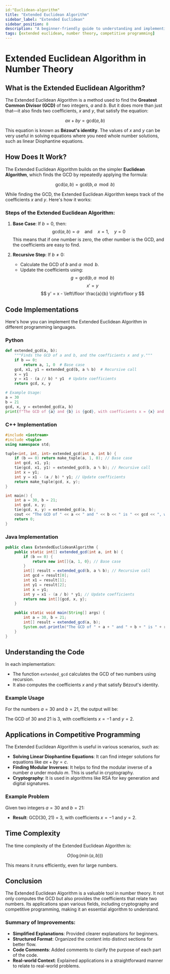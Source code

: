 ```yaml
---
id:"Euclidean-algorithm"
title: "Extended Euclidean Algorithm" 
sidebar_label: "Extended Euclidean" 
sidebar_position: 8
description: "A beginner-friendly guide to understanding and implementing the Extended Euclidean Algorithm in Number Theory." 
tags: [extended euclidean, number theory, competitive programming] 
--- 
```


# Extended Euclidean Algorithm in Number Theory

## What is the Extended Euclidean Algorithm?

The Extended Euclidean Algorithm is a method used to find the **Greatest Common Divisor (GCD)** of two integers, $a$ and $b$. But it does more than just that—it also finds two coefficients, $x$ and $y$, that satisfy the equation:

$$
ax + by = \text{gcd}(a, b)
$$

This equation is known as **Bézout's identity**. The values of $x$ and $y$ can be very useful in solving equations where you need whole number solutions, such as linear Diophantine equations.

## How Does It Work?

The Extended Euclidean Algorithm builds on the simpler **Euclidean Algorithm**, which finds the GCD by repeatedly applying the formula:

$$
\text{gcd}(a, b) = \text{gcd}(b, a \mod b)
$$

While finding the GCD, the Extended Euclidean Algorithm keeps track of the coefficients $x$ and $y$. Here's how it works:

### Steps of the Extended Euclidean Algorithm:

1. **Base Case**: If $b = 0$, then:
   $$
   \text{gcd}(a, b) = a \quad \text{and} \quad x = 1, \quad y = 0
   $$
   This means that if one number is zero, the other number is the GCD, and the coefficients are easy to find.

2. **Recursive Step**: If $b \neq 0$:
   - Calculate the GCD of $b$ and $a \mod b$.
   - Update the coefficients using:
     $$
     g = \text{gcd}(b, a \mod b)
     $$
     $$
     x' = y
     $$
     $$
     y' = x - \left\lfloor \frac{a}{b} \right\rfloor y
     $$
## Code Implementations

Here's how you can implement the Extended Euclidean Algorithm in different programming languages.

### Python

```python
def extended_gcd(a, b):
    """Finds the GCD of a and b, and the coefficients x and y."""
    if b == 0:
        return a, 1, 0  # Base case
    gcd, x1, y1 = extended_gcd(b, a % b)  # Recursive call
    x = y1
    y = x1 - (a // b) * y1  # Update coefficients
    return gcd, x, y

# Example Usage:
a = 30
b = 21
gcd, x, y = extended_gcd(a, b)
print(f"The GCD of {a} and {b} is {gcd}, with coefficients x = {x} and y = {y}")

```

### C++ Implementation

```cpp
#include <iostream>
#include <tuple>
using namespace std;

tuple<int, int, int> extended_gcd(int a, int b) {
    if (b == 0) return make_tuple(a, 1, 0); // Base case
    int gcd, x1, y1;
    tie(gcd, x1, y1) = extended_gcd(b, a % b); // Recursive call
    int x = y1;
    int y = x1 - (a / b) * y1; // Update coefficients
    return make_tuple(gcd, x, y);
}

int main() {
    int a = 30, b = 21;
    int gcd, x, y;
    tie(gcd, x, y) = extended_gcd(a, b);
    cout << "The GCD of " << a << " and " << b << " is " << gcd << ", with coefficients x = " << x << " and y = " << y << endl;
    return 0;
}

```

### Java Implementation

```java
public class ExtendedEuclideanAlgorithm {
    public static int[] extended_gcd(int a, int b) {
        if (b == 0) {
            return new int[]{a, 1, 0}; // Base case
        }
        int[] result = extended_gcd(b, a % b); // Recursive call
        int gcd = result[0];
        int x1 = result[1];
        int y1 = result[2];
        int x = y1;
        int y = x1 - (a / b) * y1; // Update coefficients
        return new int[]{gcd, x, y};
    }

    public static void main(String[] args) {
        int a = 30, b = 21;
        int[] result = extended_gcd(a, b);
        System.out.println("The GCD of " + a + " and " + b + " is " + result[0] + ", with coefficients x = " + result[1] + " and y = " + result[2]);
    }
}

```

## Understanding the Code

In each implementation:
- The function `extended_gcd` calculates the GCD of two numbers using recursion.
- It also computes the coefficients $x$ and $y$ that satisfy Bézout's identity.

### Example Usage

For the numbers $a = 30$ and $b = 21$, the output will be:

The GCD of 30 and 21 is 3, with coefficients $x = -1$ and $y = 2$.

## Applications in Competitive Programming

The Extended Euclidean Algorithm is useful in various scenarios, such as:
- **Solving Linear Diophantine Equations**: It can find integer solutions for equations like $ax + by = c$.
- **Finding Modular Inverses**: It helps to find the modular inverse of a number $a$ under modulo $m$. This is useful in cryptography.
- **Cryptography**: It is used in algorithms like RSA for key generation and digital signatures.

### Example Problem

Given two integers $a = 30$ and $b = 21$:
- **Result**: GCD(30, 21) = 3, with coefficients $x = -1$ and $y = 2$.

## Time Complexity

The time complexity of the Extended Euclidean Algorithm is:

$$
O(\log(\min(a, b)))
$$

This means it runs efficiently, even for large numbers.

## Conclusion

The Extended Euclidean Algorithm is a valuable tool in number theory. It not only computes the GCD but also provides the coefficients that relate two numbers. Its applications span various fields, including cryptography and competitive programming, making it an essential algorithm to understand.

### Summary of Improvements:
- **Simplified Explanations**: Provided clearer explanations for beginners.
- **Structured Format**: Organized the content into distinct sections for better flow.
- **Code Comments**: Added comments to clarify the purpose of each part of the code.
- **Real-world Context**: Explained applications in a straightforward manner to relate to real-world problems.
